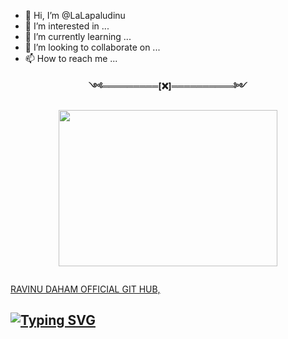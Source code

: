 - 👋 Hi, I’m @LaLapaludinu
- 👀 I’m interested in ...
- 🌱 I’m currently learning ...
- 💞️ I’m looking to collaborate on ...
- 📫 How to reach me ...

<!---
LaLapaludinu/LaLapaludinu is a ✨ special ✨ repository because its `README.md` (this file) appears on your GitHub profile.
You can click the Preview link to take a look at your changes.
--->
<p align="center"> 
<b>༺═════════[❌]══════════༻</b>
</p>
<p align="center">
<img src="https://i.ibb.co/J7MLKXH/8.jpg" width="350" height="250"/>
</p>
<p align="center">
  <a href="#"><img src="http://readme-typing-svg.herokuapp.com?color=RED&center=true&vCenter=true&multiline=false&lines=RAVINU+OFFICIAL+GITHUB"
 alt="">
 
 RAVINU DAHAM OFFICIAL GIT HUB,
    
    
## [![Typing SVG](https://readme-typing-svg.herokuapp.com?font=Rockstar-ExtraBold&color=F33A6A&lines=WELCOME+TO+Lapalu+Dinujaya+GITHUB.;POWERED+BY+Lapalu+Dinujaya;ℂ𝕣𝕖𝕒𝕥𝕖𝕕+𝕓𝕪:+Dinujaya:+OFFICIEAL;💕ඉතිං+කොහොමද🙃;😁මොකද+කරන්නෙ🌹)](https://git.io/typing-svg)
